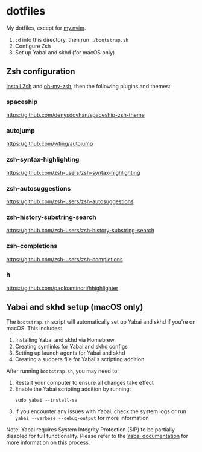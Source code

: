 # dotfiles

My dotfiles, except for [my.nvim](https://github.com/robert-claypool/my.nvim).

1. `cd` into this directory, then run `./bootstrap.sh`
2. Configure Zsh
3. Set up Yabai and skhd (for macOS only)

## Zsh configuration

[Install Zsh](https://github.com/robbyrussell/oh-my-zsh/wiki/Installing-ZSH)
and [oh-my-zsh](https://github.com/robbyrussell/oh-my-zsh#basic-installation),
then the following plugins and themes:

### spaceship

https://github.com/denysdovhan/spaceship-zsh-theme

### autojump

https://github.com/wting/autojump

### zsh-syntax-highlighting

https://github.com/zsh-users/zsh-syntax-highlighting

### zsh-autosuggestions

https://github.com/zsh-users/zsh-autosuggestions

### zsh-history-substring-search

https://github.com/zsh-users/zsh-history-substring-search

### zsh-completions

https://github.com/zsh-users/zsh-completions

### h

https://github.com/paoloantinori/hhighlighter

## Yabai and skhd setup (macOS only)

The `bootstrap.sh` script will automatically set up Yabai and skhd if you're on
macOS. This includes:

1. Installing Yabai and skhd via Homebrew
2. Creating symlinks for Yabai and skhd configs
3. Setting up launch agents for Yabai and skhd
4. Creating a sudoers file for Yabai's scripting addition

After running `bootstrap.sh`, you may need to:

1. Restart your computer to ensure all changes take effect
2. Enable the Yabai scripting addition by running:
   ```
   sudo yabai --install-sa
   ```
3. If you encounter any issues with Yabai, check the system logs or
   run `yabai --verbose --debug-output` for more information

Note: Yabai requires System Integrity Protection (SIP) to be partially disabled
for full functionality. Please refer to the [Yabai
documentation](https://github.com/koekeishiya/yabai/wiki/Disabling-System-Integrity-Protection)
for more information on this process.
